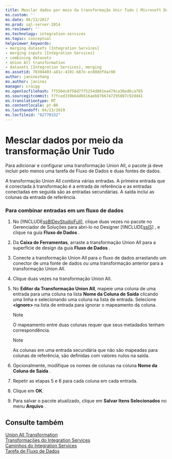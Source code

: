 ```yaml
---
title: Mesclar dados por meio da transformação Unir Tudo | Microsoft Docs
ms.custom: ''
ms.date: 06/13/2017
ms.prod: sql-server-2014
ms.reviewer: ''
ms.technology: integration-services
ms.topic: conceptual
helpviewer_keywords:
- merging datasets [Integration Services]
- merging inputs [Integration Services]
- combining datasets
- Union All transformation
- datasets [Integration Services], merging
ms.assetid: 78304403-a81c-4101-b87e-ec80ddfdac98
author: janinezhang
ms.author: janinez
manager: craigg
ms.openlocfilehash: 7f5504c6f58d7ff5254d081ea479ca30ed6ca705
ms.sourcegitcommit: f7fced330b64d6616aeb8766747295807c92dd41
ms.translationtype: MT
ms.contentlocale: pt-BR
ms.lasthandoff: 04/23/2019
ms.locfileid: "62770332"
---
```

# <a name="merge-data-by-using-the-union-all-transformation"></a>Mesclar dados por meio da transformação Unir Tudo
  Para adicionar e configurar uma transformação Union All, o pacote já deve incluir pelo menos uma tarefa de Fluxo de Dados e duas fontes de dados.  
  
 A transformação Union All combina várias entradas. A primeira entrada que é conectada à transformação é a entrada de referência e as entradas conectadas em seguida são as entradas secundárias. A saída inclui as colunas da entrada de referência.  
  
### <a name="to-combine-inputs-in-a-data-flow"></a>Para combinar entradas em um fluxo de dados  
  
1.  No [!INCLUDE[ssBIDevStudioFull](../../../includes/ssbidevstudiofull-md.md)], clique duas vezes no pacote no Gerenciador de Soluções para abri-lo no Designer [!INCLUDE[ssIS](../../../includes/ssis-md.md)] , e clique na guia **Fluxo de Dados** .  
  
2.  Da **Caixa de Ferramentas**, arraste a transformação Union All para a superfície de design da guia **Fluxo de Dados** .  
  
3.  Conecte a transformação Union All para o fluxo de dados arrastando um conector de uma fonte de dados ou uma transformação anterior para a transformação Union All.  
  
4.  Clique duas vezes na transformação Union All.  
  
5.  No **Editor da Transformação Union All**, mapeie uma coluna de uma entrada para uma coluna na lista **Nome da Coluna de Saída** clicando uma linha e selecionando uma coluna na lista de entrada. Selecione **\<ignore>** na lista de entrada para ignorar o mapeamento da coluna.  
  
    > [!NOTE]  
    >  O mapeamento entre duas colunas requer que seus metadados tenham correspondência.  
  
    > [!NOTE]  
    >  As colunas em uma entrada secundária que não são mapeadas para colunas de referência, são definidas com valores nulos na saída.  
  
6.  Opcionalmente, modifique os nomes de colunas na coluna **Nome da Coluna de Saída** .  
  
7.  Repetir as etapas 5 e 6 para cada coluna em cada entrada.  
  
8.  Clique em **OK**.  
  
9. Para salvar o pacote atualizado, clique em **Salvar Itens Selecionados** no menu **Arquivo** .  
  
## <a name="see-also"></a>Consulte também  
 [Union All Transformation](union-all-transformation.md)   
 [Transformações do Integration Services](integration-services-transformations.md)   
 [Caminhos do Integration Services](../integration-services-paths.md)   
 [Tarefa de Fluxo de Dados](../../control-flow/data-flow-task.md)  
  
  
